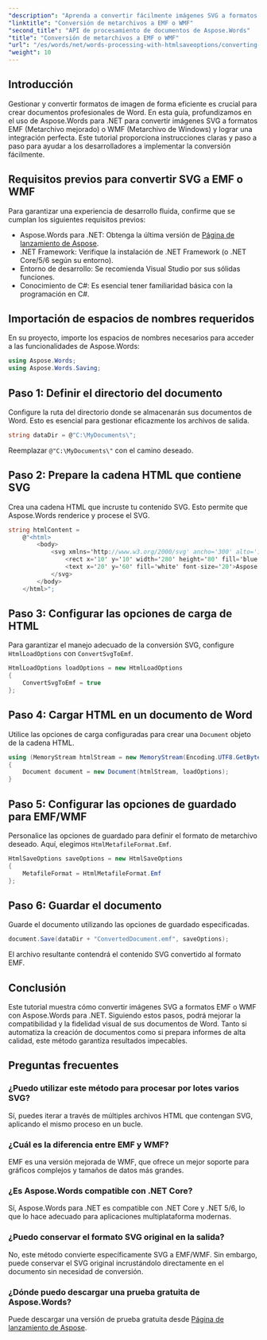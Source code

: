 ```yaml
---
"description": "Aprenda a convertir fácilmente imágenes SVG a formatos EMF o WMF en documentos de Word con Aspose.Words para .NET. Guía paso a paso con ejemplos de código para obtener resultados precisos y compatibles."
"linktitle": "Conversión de metarchivos a EMF o WMF"
"second_title": "API de procesamiento de documentos de Aspose.Words"
"title": "Conversión de metarchivos a EMF o WMF"
"url": "/es/words/net/words-processing-with-htmlsaveoptions/converting-metafiles-to-emf-or-wmf/"
"weight": 10
---
```


## Introducción

Gestionar y convertir formatos de imagen de forma eficiente es crucial para crear documentos profesionales de Word. En esta guía, profundizamos en el uso de Aspose.Words para .NET para convertir imágenes SVG a formatos EMF (Metarchivo mejorado) o WMF (Metarchivo de Windows) y lograr una integración perfecta. Este tutorial proporciona instrucciones claras y paso a paso para ayudar a los desarrolladores a implementar la conversión fácilmente.

## Requisitos previos para convertir SVG a EMF o WMF

Para garantizar una experiencia de desarrollo fluida, confirme que se cumplan los siguientes requisitos previos:

- Aspose.Words para .NET: Obtenga la última versión de [Página de lanzamiento de Aspose](https://releases.aspose.com/words/net/).
- .NET Framework: Verifique la instalación de .NET Framework (o .NET Core/5/6 según su entorno).
- Entorno de desarrollo: Se recomienda Visual Studio por sus sólidas funciones.
- Conocimiento de C#: Es esencial tener familiaridad básica con la programación en C#.

## Importación de espacios de nombres requeridos

En su proyecto, importe los espacios de nombres necesarios para acceder a las funcionalidades de Aspose.Words:

```csharp
using Aspose.Words;
using Aspose.Words.Saving;
```

## Paso 1: Definir el directorio del documento

Configure la ruta del directorio donde se almacenarán sus documentos de Word. Esto es esencial para gestionar eficazmente los archivos de salida.

```csharp
string dataDir = @"C:\MyDocuments\";
```

Reemplazar `@"C:\MyDocuments\"` con el camino deseado.

## Paso 2: Prepare la cadena HTML que contiene SVG

Crea una cadena HTML que incruste tu contenido SVG. Esto permite que Aspose.Words renderice y procese el SVG.

```csharp
string htmlContent = 
    @"<html>
        <body>
            <svg xmlns='http://www.w3.org/2000/svg' ancho='300' alto='100' viewBox='0 0 300 100'>
                <rect x='10' y='10' width='280' height='80' fill='blue' stroke='black' stroke-width='2'/>
                <text x='20' y='60' fill='white' font-size='20'>Aspose SVG Example</text>
            </svg>
        </body>
    </html>";
```

## Paso 3: Configurar las opciones de carga de HTML

Para garantizar el manejo adecuado de la conversión SVG, configure `HtmlLoadOptions` con `ConvertSvgToEmf`.

```csharp
HtmlLoadOptions loadOptions = new HtmlLoadOptions
{
    ConvertSvgToEmf = true
};
```

## Paso 4: Cargar HTML en un documento de Word

Utilice las opciones de carga configuradas para crear una `Document` objeto de la cadena HTML.

```csharp
using (MemoryStream htmlStream = new MemoryStream(Encoding.UTF8.GetBytes(htmlContent)))
{
    Document document = new Document(htmlStream, loadOptions);
}
```

## Paso 5: Configurar las opciones de guardado para EMF/WMF

Personalice las opciones de guardado para definir el formato de metarchivo deseado. Aquí, elegimos `HtmlMetafileFormat.Emf`.

```csharp
HtmlSaveOptions saveOptions = new HtmlSaveOptions
{
    MetafileFormat = HtmlMetafileFormat.Emf
};
```

## Paso 6: Guardar el documento

Guarde el documento utilizando las opciones de guardado especificadas.

```csharp
document.Save(dataDir + "ConvertedDocument.emf", saveOptions);
```

El archivo resultante contendrá el contenido SVG convertido al formato EMF.

## Conclusión

Este tutorial muestra cómo convertir imágenes SVG a formatos EMF o WMF con Aspose.Words para .NET. Siguiendo estos pasos, podrá mejorar la compatibilidad y la fidelidad visual de sus documentos de Word. Tanto si automatiza la creación de documentos como si prepara informes de alta calidad, este método garantiza resultados impecables.

## Preguntas frecuentes

### ¿Puedo utilizar este método para procesar por lotes varios SVG?
Sí, puedes iterar a través de múltiples archivos HTML que contengan SVG, aplicando el mismo proceso en un bucle.

### ¿Cuál es la diferencia entre EMF y WMF?
EMF es una versión mejorada de WMF, que ofrece un mejor soporte para gráficos complejos y tamaños de datos más grandes.

### ¿Es Aspose.Words compatible con .NET Core?
Sí, Aspose.Words para .NET es compatible con .NET Core y .NET 5/6, lo que lo hace adecuado para aplicaciones multiplataforma modernas.

### ¿Puedo conservar el formato SVG original en la salida?
No, este método convierte específicamente SVG a EMF/WMF. Sin embargo, puede conservar el SVG original incrustándolo directamente en el documento sin necesidad de conversión.

### ¿Dónde puedo descargar una prueba gratuita de Aspose.Words?
Puede descargar una versión de prueba gratuita desde [Página de lanzamiento de Aspose](https://releases.aspose.com/).